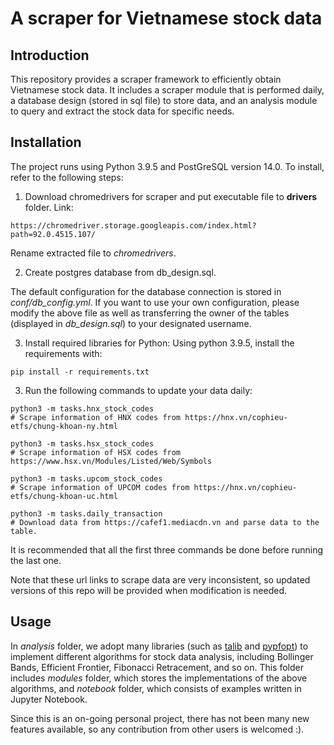 # A scraper for Vietnamese stock data 

## Introduction
This repository provides a scraper framework to efficiently obtain Vietnamese stock data. It includes a scraper module that is performed daily,
a database design (stored in sql file) to store data, and an analysis module to query and extract the stock data for specific needs.

## Installation
The project runs using Python 3.9.5 and PostGreSQL version 14.0. To install, refer to the following steps:

1. Download chromedrivers for scraper and put executable file to **drivers** folder. Link:
```
https://chromedriver.storage.googleapis.com/index.html?path=92.0.4515.107/
```

Rename extracted file to *chromedrivers*.

2. Create postgres database from db_design.sql. 

The default configuration for the database connection is stored in *conf/db_config.yml*.
If you want to use your own configuration, please modify the above file as well as transferring the owner of the tables (displayed in *db_design.sql*)
to your designated username.

3. Install required libraries for Python:
Using python 3.9.5, install the requirements with:
```
pip install -r requirements.txt
```

3. Run the following commands to update your data daily:
```
python3 -m tasks.hnx_stock_codes
# Scrape information of HNX codes from https://hnx.vn/cophieu-etfs/chung-khoan-ny.html
```

```
python3 -m tasks.hsx_stock_codes
# Scrape information of HSX codes from https://www.hsx.vn/Modules/Listed/Web/Symbols
```

```
python3 -m tasks.upcom_stock_codes
# Scrape information of UPCOM codes from https://hnx.vn/cophieu-etfs/chung-khoan-uc.html
```

```
python3 -m tasks.daily_transaction
# Download data from https://cafef1.mediacdn.vn and parse data to the table.
```
It is recommended that all the first three commands be done before running the last one.

Note that these url links to scrape data are very inconsistent, so updated versions of this repo will be provided when modification is needed.

## Usage

In *analysis* folder, we adopt many libraries (such as [talib](https://mrjbq7.github.io/ta-lib/) and 
[pypfopt](https://pyportfolioopt.readthedocs.io/en/latest/)) to implement different algorithms for stock data analysis, including Bollinger Bands, 
Efficient Frontier, Fibonacci Retracement, and so on. This folder includes *modules* folder, which stores the implementations of the above algorithms,
and *notebook* folder, which consists of examples written in Jupyter Notebook.

Since this is an on-going personal project, there has not been many new features available, so any contribution from other users is welcomed :).